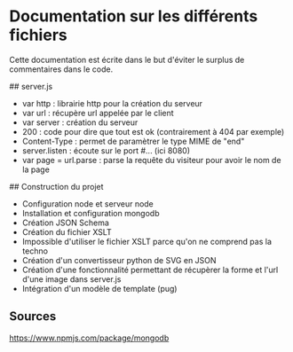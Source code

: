 # Documentation sur les différents fichiers

Cette documentation est écrite dans le but d'éviter le surplus de commentaires dans le code.

## server.js

- var http : librairie http pour la création du serveur
- var url : récupère url appelée par le client
- var server : création du serveur
- 200 : code pour dire que tout est ok (contrairement à 404 par exemple)
- Content-Type : permet de paramètrer le type MIME de "end"
- server.listen : écoute sur le port #... (ici 8080)
- var page = url.parse : parse la requête du visiteur pour avoir le nom de la page

## Construction du projet

- Configuration node et serveur node
- Installation et configuration mongodb
- Création JSON Schema
- Création du fichier XSLT
- Impossible d'utiliser le fichier XSLT parce qu'on ne comprend pas la techno
- Création d'un convertisseur python de SVG en JSON
- Création d'une fonctionnalité permettant de récupèrer la forme et l'url d'une image dans server.js
- Intégration d'un modèle de template (pug)

## Sources

https://www.npmjs.com/package/mongodb

